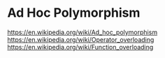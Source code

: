 # Ad Hoc Polymorphism

https://en.wikipedia.org/wiki/Ad_hoc_polymorphism
https://en.wikipedia.org/wiki/Operator_overloading
https://en.wikipedia.org/wiki/Function_overloading
